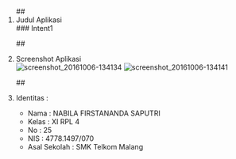 <ol>
##<li> Judul Aplikasi </li>
### Intent1
  
##<li> Screenshot Aplikasi </li>
![screenshot_20161006-134134](https://cloud.githubusercontent.com/assets/22027035/19153590/6007e880-8c01-11e6-8ac3-46fa85661089.png)
![screenshot_20161006-134141](https://cloud.githubusercontent.com/assets/22027035/19153589/5fdb6738-8c01-11e6-9b67-7ce7eea76528.png)
  
##<li> Identitas : </li>
 
 <ul>
 <li> Nama : NABILA FIRSTANANDA SAPUTRI </li>
 <li> Kelas : XI RPL 4 </li>
 <li> No : 25 </li>
 <li> NIS : 4778.1497/070 </li>
 <li> Asal Sekolah : SMK Telkom Malang </li>
 </ul>


